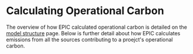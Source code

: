 # Calculating Operational Carbon

The overview of how EPIC calculated operational carbon is detailed on the [model structure](carbon-reduction-measures.md#calculating-operational-carbon) page. Below is further detail about how EPIC calculates emissions from all the sources contributing to a proejct's operational carbon.
